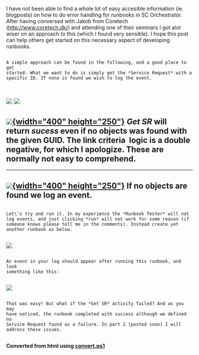 ﻿
I have not been able to find a whole lot of easy accesible information
(ie. blogposts) on how to do error handling for runbooks in SC
Orchestrator. After having conversed with Jakob from Coretech
(<http://www.coretech.dk/>) and attending one of their seminars I got
alot wiser on an approach to this (which I found very sensible). I hope
this post can help others get started on this necessary aspect of
developing runbooks.
```
```
```
A simple approach can be found in the following, and a good place to get
started. What we want to do is simply get the *Service Request* with a
specific ID. If none is found we wish to log the event.
```
```
```
![](//2.bp.blogspot.com/-80SVnc-AGx8/UXBKczMeJMI/AAAAAAAACKs/7JGpKWeMM9I/s400/demo1.png)
![](//3.bp.blogspot.com/-OEI_qfpJbgk/UXBKeOr4gAI/AAAAAAAACK0/z5iX5cv-mfk/s400/demo2.png)
  ------------------------------------------------------------------------------------------------------------------------------------------------------------------------------------------------------------
  [![](//4.bp.blogspot.com/-qW1abBSCNGc/UXBMAddGTyI/AAAAAAAACLE/fVVdcUdEvi8/s400/demo3.png){width="400" height="250"}](//4.bp.blogspot.com/-qW1abBSCNGc/UXBMAddGTyI/AAAAAAAACLE/fVVdcUdEvi8/s1600/demo3.png)
  *Get SR* will return *sucess* even if no objects was found with the given GUID. The link criteria  logic is a double negative, for which I apologize. These are normally not easy to comprehend.
  ------------------------------------------------------------------------------------------------------------------------------------------------------------------------------------------------------------
  ------------------------------------------------------------------------------------------------------------------------------------------------------------------------------------------------------------
  [![](//2.bp.blogspot.com/-5w1Gr7KuUOg/UXBQA_aH9iI/AAAAAAAACLU/g88YXcvlXE0/s400/demo4.png){width="400" height="250"}](//2.bp.blogspot.com/-5w1Gr7KuUOg/UXBQA_aH9iI/AAAAAAAACLU/g88YXcvlXE0/s1600/demo4.png)
  If no objects are found we log an event.
  ------------------------------------------------------------------------------------------------------------------------------------------------------------------------------------------------------------
```
```
```
Let\'s try and run it. In my experience the *Runbook Tester* will not
log events, and just clicking *run* will not work for some reason (if
someone knows please tell me in the comments). Instead create yet
another runbook as below.
```
```
```
![](//1.bp.blogspot.com/-QqyGG4Dyc2M/UXBRFznrNJI/AAAAAAAACLc/zOIQm0HZYLY/s400/demo5.png)
```
```
```
An event in your log should appear after running this runbook, and look
something like this:
```
```
```
![](//3.bp.blogspot.com/-FZWV_S2s4tE/UXBRu-sgg_I/AAAAAAAACLk/3QmZ2ydxwv4/s400/demo6.png)
```
```
```
That was easy! But what if the *Get SR* activity failed? And as you may
have noticed, the runbook completed with success although we defined no
Service Request found as a failure. In part 2 (posted soon) I will
address these issues.
```
```
```

**Converted from html using [convert.ps1](https://github.com/spaelling/Blog/blob/master/convert.ps1)**

